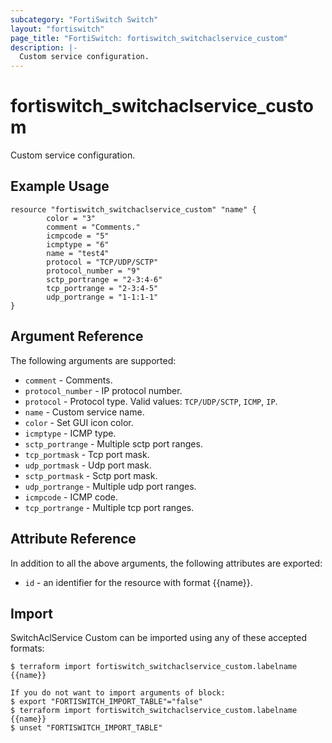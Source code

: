 ```yaml
---
subcategory: "FortiSwitch Switch"
layout: "fortiswitch"
page_title: "FortiSwitch: fortiswitch_switchaclservice_custom"
description: |-
  Custom service configuration.
---
```


# fortiswitch_switchaclservice_custom
Custom service configuration.

## Example Usage

```hcl
resource "fortiswitch_switchaclservice_custom" "name" {
        color = "3"
        comment = "Comments."
        icmpcode = "5"
        icmptype = "6"
        name = "test4"
        protocol = "TCP/UDP/SCTP"
        protocol_number = "9"
        sctp_portrange = "2-3:4-6"
        tcp_portrange = "2-3:4-5"
        udp_portrange = "1-1:1-1"
}
```

## Argument Reference

The following arguments are supported:

* `comment` - Comments.
* `protocol_number` - IP protocol number.
* `protocol` - Protocol type. Valid values: `TCP/UDP/SCTP`, `ICMP`, `IP`.
* `name` - Custom service name.
* `color` - Set GUI icon color.
* `icmptype` - ICMP type.
* `sctp_portrange` - Multiple sctp port ranges.
* `tcp_portmask` - Tcp port mask.
* `udp_portmask` - Udp port mask.
* `sctp_portmask` - Sctp port mask.
* `udp_portrange` - Multiple udp port ranges.
* `icmpcode` - ICMP code.
* `tcp_portrange` - Multiple tcp port ranges.


## Attribute Reference

In addition to all the above arguments, the following attributes are exported:
* `id` - an identifier for the resource with format {{name}}.

## Import

SwitchAclService Custom can be imported using any of these accepted formats:
```
$ terraform import fortiswitch_switchaclservice_custom.labelname {{name}}

If you do not want to import arguments of block:
$ export "FORTISWITCH_IMPORT_TABLE"="false"
$ terraform import fortiswitch_switchaclservice_custom.labelname {{name}}
$ unset "FORTISWITCH_IMPORT_TABLE"
```
